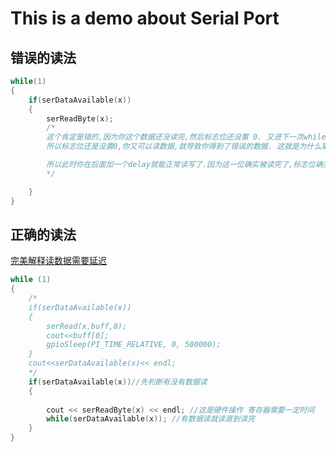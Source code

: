# This is a demo about Serial Port

## 错误的读法

~~~c++
while(1)
{
    if(serDataAvailable(x))
    {
        serReadByte(x);
        /*
        这个肯定是错的,因为你这个数据还没读完,然后标志位还没置 0. 又进下一次while循环,因为其实上次没读完
        所以标志位还是没置0,你又可以读数据,就导致你得到了错误的数据. 这就是为什么第二次的数据总是很大,因为高位移到前面去了.

        所以此时你在后面加一个delay就能正常读写了.因为这一位确实被读完了,标志位确实被置0了.
        */

    }
}
~~~

## 正确的读法

[完美解释读数据需要延迟](https://blog.csdn.net/zouxin_88/article/details/109724688)

~~~c++
while (1)
{
    /*
    if(serDataAvailable(x))
    {
        serRead(x,buff,8);
        cout<<buff[0];
        gpioSleep(PI_TIME_RELATIVE, 0, 500000);
    }
    cout<<serDataAvailable(x)<< endl;
    */
    if(serDataAvailable(x))//先判断有没有数据读
    {
        
        cout << serReadByte(x) << endl; //这是硬件操作 寄存器需要一定时间
        while(serDataAvailable(x)); //有数据读就读直到读完 
    }
}

~~~
